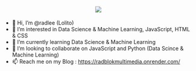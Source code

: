 <h1 align="center">
  <img src="https://mir-s3-cdn-cf.behance.net/project_modules/max_632/61ac58164464737.63f72d649fbb1.png">
</h1>

- 👋 Hi, I’m @radlee (Lolito)
- 👀 I’m interested in Data Science & Machine Learning,  JavaScript, HTML & CSS
- 🌱 I’m currently learning Data Science & Machine Learning
- 💞️ I’m looking to collaborate on JavaScript and Python (Data Scince & Machine Learning)
- 📫 Reach me on my Blog : https://radblokmultimedia.onrender.com/

<!---
radlee/radlee is a ✨ special ✨ repository because its `README.md` (this file) appears on your GitHub profile.
You can click the Preview link to take a look at your changes.
--->
